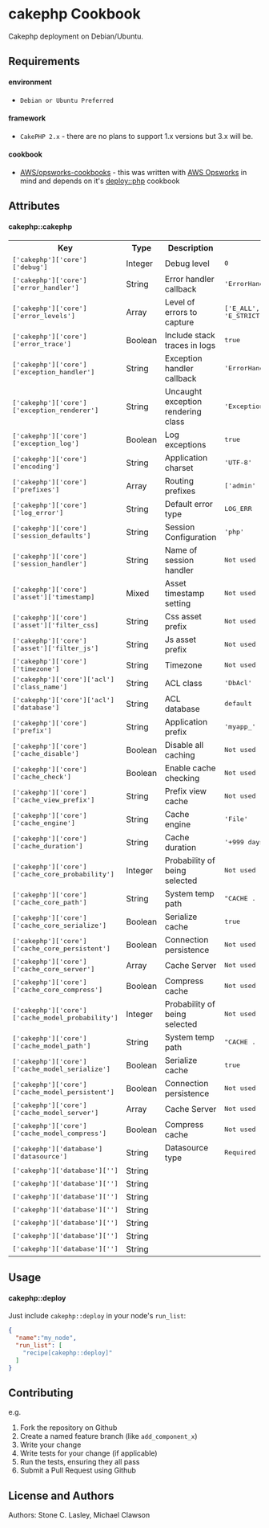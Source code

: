 cakephp Cookbook
================
Cakephp deployment on Debian/Ubuntu. 


Requirements
------------

#### environment
- `Debian or Ubuntu Preferred`

#### framework
- `CakePHP 2.x` - there are no plans to support 1.x versions but 3.x will be.

#### cookbook
- [AWS/opsworks-cookbooks](www.github.com/aws/opsworks-cookbooks) - this was written with [AWS Opsworks](https://aws.amazon.com/opsworks/) in mind and depends on it's [deploy::php](https://github.com/aws/opsworks-cookbooks/tree/release-chef-11.4/deploy) cookbook

Attributes
----------

#### cakephp::cakephp
<table>
  <tr>
    <th>Key</th>
    <th>Type</th>
    <th>Description</th>
    <th>Default</th>
  </tr>
  <tr>
    <td><tt>['cakephp']['core']['debug']</tt></td>
    <td>Integer</td>
    <td>Debug level</td>
    <td><tt>0</tt></td>
  </tr>
  <tr>
    <td><tt>['cakephp']['core']['error_handler']</tt></td>
    <td>String</td>
    <td>Error handler callback</td>
    <td><tt>'ErrorHandler::handleError'</tt></td>
  </tr>
  <tr>
    <td><tt>['cakephp']['core']['error_levels']</tt></td>
    <td>Array</td>
    <td>Level of errors to capture</td>
    <td><tt>['E_ALL', 'E_NOTICE', 'E_STRICT' ]</tt></td>
  </tr>
  <tr>
    <td><tt>['cakephp']['core']['error_trace']</tt></td>
    <td>Boolean</td>
    <td>Include stack traces in logs</td>
    <td><tt>true</tt></td>
  </tr>
  <tr>
    <td><tt>['cakephp']['core']['exception_handler']</tt></td>
    <td>String</td>
    <td>Exception handler callback</td>
    <td><tt>'ErrorHandler::handleException'</tt></td>
  </tr>
  <tr>
    <td><tt>['cakephp']['core']['exception_renderer']</tt></td>
    <td>String</td>
    <td>Uncaught exception rendering class</td>
    <td><tt>'ExceptionRenderer'</tt></td>
  </tr>
  <tr>
    <td><tt>['cakephp']['core']['exception_log']</tt></td>
    <td>Boolean</td>
    <td>Log exceptions</td>
    <td><tt>true</tt></td>
  </tr>
  <tr>
    <td><tt>['cakephp']['core']['encoding']</tt></td>
    <td>String</td>
    <td>Application charset</td>
    <td><tt>'UTF-8'</tt></td>
  </tr>
  <tr>
    <td><tt>['cakephp']['core']['prefixes']</tt></td>
    <td>Array</td>
    <td>Routing prefixes</td>
    <td><tt>['admin' 'manager']</tt></td>
  </tr>
  <tr>
    <td><tt>['cakephp']['core']['log_error']</tt></td>
    <td>String</td>
    <td>Default error type</td>
    <td><tt>LOG_ERR</tt></td>
  </tr>
  <tr>
    <td><tt>['cakephp']['core']['session_defaults']</tt></td>
    <td>String</td>
    <td>Session Configuration</td>
    <td><tt>'php'</tt></td>
  </tr>
  <tr>
    <td><tt>['cakephp']['core']['session_handler']</tt></td>
    <td>String</td>
    <td>Name of session handler</td>
    <td><tt>Not used</tt></td>
  </tr>
  <tr>
    <td><tt>['cakephp']['core']['asset']['timestamp]</tt></td>
    <td>Mixed</td>
    <td>Asset timestamp setting</td>
    <td><tt>Not used</tt></td>
  </tr>
  <tr>
    <td><tt>['cakephp']['core']['asset']['filter_css]</tt></td>
    <td>String</td>
    <td>Css asset prefix</td>
    <td><tt>Not used</tt></td>
  </tr>
  <tr>
    <td><tt>['cakephp']['core']['asset']['filter_js']</tt></td>
    <td>String</td>
    <td>Js asset prefix</td>
    <td><tt>Not used</tt></td>
  </tr>
  <tr>
    <td><tt>['cakephp']['core']['timezone']</tt></td>
    <td>String</td>
    <td>Timezone</td>
    <td><tt>Not used</tt></td>
  </tr>
  <tr>
    <td><tt>['cakephp']['core']['acl']['class_name']</tt></td>
    <td>String</td>
    <td>ACL class</td>
    <td><tt>'DbAcl'</tt></td>
  </tr>
  <tr>
    <td><tt>['cakephp']['core']['acl']['database']</tt></td>
    <td>String</td>
    <td>ACL database</td>
    <td><tt>default</tt></td>
  </tr>
  <tr>
    <td><tt>['cakephp']['core']['prefix']</tt></td>
    <td>String</td>
    <td>Application prefix</td>
    <td><tt>'myapp_'</tt></td>
  </tr>
  <tr>
    <td><tt>['cakephp']['core']['cache_disable']</tt></td>
    <td>Boolean</td>
    <td>Disable all caching</td>
    <td><tt>Not used</tt></td>
  </tr>
  <tr>
    <td><tt>['cakephp']['core']['cache_check']</tt></td>
    <td>Boolean</td>
    <td>Enable cache checking</td>
    <td><tt>Not used</tt></td>
  </tr>
  <tr>
    <td><tt>['cakephp']['core']['cache_view_prefix']</tt></td>
    <td>String</td>
    <td>Prefix view cache</td>
    <td><tt>Not used</tt></td>
  </tr>
  <tr>
    <td><tt>['cakephp']['core']['cache_engine']</tt></td>
    <td>String</td>
    <td>Cache engine</td>
    <td><tt>'File'</tt></td>
  </tr>
  <tr>
    <td><tt>['cakephp']['core']['cache_duration']</tt></td>
    <td>String</td>
    <td>Cache duration</td>
    <td><tt>'+999 days'</tt></td>
  </tr>
  <tr>
    <td><tt>['cakephp']['core']['cache_core_probability']</tt></td>
    <td>Integer</td>
    <td>Probability of being selected</td>
    <td><tt>Not used</tt></td>
  </tr>
  <tr>
    <td><tt>['cakephp']['core']['cache_core_path']</tt></td>
    <td>String</td>
    <td>System temp path</td>
    <td><tt>"CACHE . 'persistent' . DS"</tt></td>
  </tr>
  <tr>
    <td><tt>['cakephp']['core']['cache_core_serialize']</tt></td>
    <td>Boolean</td>
    <td>Serialize cache</td>
    <td><tt>true</tt></td>
  </tr>
  <tr>
    <td><tt>['cakephp']['core']['cache_core_persistent']</tt></td>
    <td>Boolean</td>
    <td>Connection persistence</td>
    <td><tt>Not used</tt></td>
  </tr>
  <tr>
    <td><tt>['cakephp']['core']['cache_core_server']</tt></td>
    <td>Array</td>
    <td>Cache Server</td>
    <td><tt>Not used</tt></td>
  </tr>
  <tr>
    <td><tt>['cakephp']['core']['cache_core_compress']</tt></td>
    <td>Boolean</td>
    <td>Compress cache</td>
    <td><tt>Not used</tt></td>
  </tr>
  <tr>
     <td><tt>['cakephp']['core']['cache_model_probability']</tt></td>
     <td>Integer</td>
     <td>Probability of being selected</td>
     <td><tt>Not used</tt></td>
   </tr>
   <tr>
     <td><tt>['cakephp']['core']['cache_model_path']</tt></td>
     <td>String</td>
     <td>System temp path</td>
     <td><tt>"CACHE . 'models' . DS"</tt></td>
   </tr>
   <tr>
     <td><tt>['cakephp']['core']['cache_model_serialize']</tt></td>
     <td>Boolean</td>
     <td>Serialize cache</td>
     <td><tt>true</tt></td>
   </tr>
   <tr>
     <td><tt>['cakephp']['core']['cache_model_persistent']</tt></td>
     <td>Boolean</td>
     <td>Connection persistence</td>
     <td><tt>Not used</tt></td>
   </tr>
   <tr>
     <td><tt>['cakephp']['core']['cache_model_server']</tt></td>
     <td>Array</td>
     <td>Cache Server</td>
     <td><tt>Not used</tt></td>
   </tr>
   <tr>
     <td><tt>['cakephp']['core']['cache_model_compress']</tt></td>
     <td>Boolean</td>
     <td>Compress cache</td>
     <td><tt>Not used</tt></td>
   </tr>
   <tr>
     <td><tt>['cakephp']['database']['datasource']</tt></td>
     <td>String</td>
     <td>Datasource type</td>
     <td><tt>Required</tt></td>
   </tr>
   <tr>
     <td><tt>['cakephp']['database']['']</tt></td>
     <td>String</td>
     <td></td>
     <td><tt></tt></td>
   </tr>
   <tr>
     <td><tt>['cakephp']['database']['']</tt></td>
     <td>String</td>
     <td></td>
     <td><tt></tt></td>
   </tr>
   <tr>
     <td><tt>['cakephp']['database']['']</tt></td>
     <td>String</td>
     <td></td>
     <td><tt></tt></td>
   </tr>
   <tr>
     <td><tt>['cakephp']['database']['']</tt></td>
     <td>String</td>
     <td></td>
     <td><tt></tt></td>
   </tr>
   <tr>
     <td><tt>['cakephp']['database']['']</tt></td>
     <td>String</td>
     <td></td>
     <td><tt></tt></td>
   </tr>
   <tr>
     <td><tt>['cakephp']['database']['']</tt></td>
     <td>String</td>
     <td></td>
     <td><tt></tt></td>
   </tr>
   <tr>
     <td><tt>['cakephp']['database']['']</tt></td>
     <td>String</td>
     <td></td>
     <td><tt></tt></td>
   </tr>
</table>

Usage
-----
#### cakephp::deploy

Just include `cakephp::deploy` in your node's `run_list`:

```json
{
  "name":"my_node",
  "run_list": [
    "recipe[cakephp::deploy]"
  ]
}
```

Contributing
------------

e.g.
1. Fork the repository on Github
2. Create a named feature branch (like `add_component_x`)
3. Write your change
4. Write tests for your change (if applicable)
5. Run the tests, ensuring they all pass
6. Submit a Pull Request using Github

License and Authors
-------------------
Authors: Stone C. Lasley, Michael Clawson